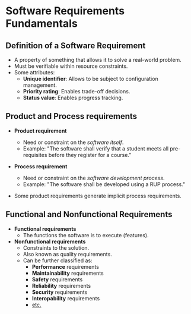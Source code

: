 # Software Requirements Fundamentals

## Definition of a Software Requirement

* A property of something that allows it to solve a real-world problem.
* Must be verifiable within resource constraints.
* Some attributes:
  * **Unique identifier**: Allows to be subject to configuration management.
  * **Priority rating**: Enables trade-off decisions.
  * **Status value**: Enables progress tracking.

## Product and Process requirements

* **Product requirement** 
  * Need or constraint on the *software itself*.
  * Example: "The software shall verify that a student meets all pre-requisites before they register for a course."
* **Process requirement**
  * Need or constraint on the *software development process*.
  * Example: "The software shall be developed using a RUP process."

* Some product requirements generate implicit process requirements.

## Functional and Nonfunctional Requirements

* **Functional requirements**
  * The functions the software is to execute (features).
* **Nonfunctional requirements**
  * Constraints to the solution. 
  * Also known as quality requirements.
  * Can be further classified as:
    * **Performance** requirements
    * **Maintainability** requirements
    * **Safety** requirements
    * **Reliability** requirements
    * **Security** requirements
    * **Interopability** requirements
    * [etc.](../10_quality/01_fundamentals.md##models-and-quality-characteristics)
